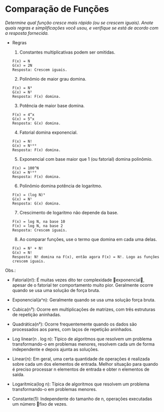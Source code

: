 # Comparação de Funções

_Determine qual função cresce mais rápido (ou se crescem iguais). Anote quais regras e simplificações você usou, e verifique se está de acordo com a resposta fornecida._

- Regras  

  1. Constantes multiplicativas podem ser omitidas.  
  ```
  F(x) = N
  G(x) = 2N
  Resposta: Crescem iguais.
  ```
  2. Polinômio de maior grau domina.
  ```
  F(x) = N³
  G(x) = N²
  Resposta: F(x) domina.
  ```
  3. Potência de maior base domina.
  ```
  F(x) = 4^x
  G(x) = 5^x
  Resposta: G(x) domina.
  ```
  4. Fatorial domina exponencial.
  ```
  F(x) = N!
  G(x) = N¹⁰⁰
  Resposta: F(x) domina.
  ```
  5. Exponencial com base maior que 1 (ou fatorial) domina polinômio.
  ```
  F(x) = 100^N
  G(x) = N¹⁰⁰
  Resposta: F(x) domina.
  ```
  6. Polinômio domina potência de logaritmo.
  ```
  F(x) = (log N)⁹
  G(x) = N¹
  Resposta: G(x) domina.
  ```
  7. Crescimento de logaritmo não depende
  da base.
  ```
  F(x) = log N, na base 10
  F(x) = log N, na base 2
  Resposta: Crescem iguais.
  ```
  8. Ao comparar funções, use o termo que domina em cada uma delas.
  ```
  F(x) = N² + N!
  G(x) = N!
  Resposta: N! domina na F(x), então agora F(x) = N!. Logo as funções crescem iguais.
  ```

Obs.:
- Fatorial(n!): É muitas vezes dito ter complexidade exponencial, apesar de o fatorial ter comportamento muito pior.
Geralmente ocorre quando se usa uma solução de força bruta.  

- Exponencial(a^n): Geralmente quando se usa uma solução força bruta.

- Cubica(n³): Ocorre em multiplicações de matrizes, com três estruturas de repetição
aninhadas.

- Quadrática(n²): Ocorre frequentemente quando os dados são processados aos pares,
com laços de repetição aninhados.

- Log linear(n . log n): Típico de algoritmos que resolvem um problema transformando-o em problemas menores, resolvem cada um de forma independente e depois ajunta as soluções.

- Linear(n): Em geral, uma certa quantidade de operações é realizada sobre cada um dos elementos de entrada. Melhor situação para quando é preciso processar n elementos de entrada e obter n elementos de saída.

- Logarítmica(log n): Típica de algoritmos que resolvem um problema transformando-o em
problemas menores.

- Constante(1): Independente do tamanho de n, operações executadas um número fixo
de vezes.
